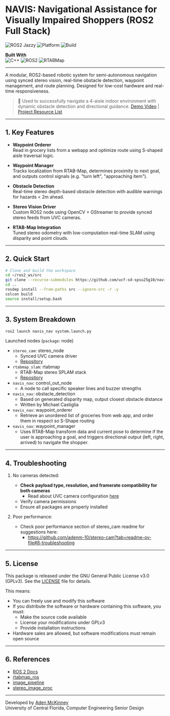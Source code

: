 # NAVIS: Navigational Assistance for Visually Impaired Shoppers (ROS2 Full Stack)

![ROS2 Jazzy](https://img.shields.io/badge/ROS2-Jazzy-blue)
![Platform](https://img.shields.io/badge/Platform-Raspberry%20Pi%205-lightgrey)
![Build](https://img.shields.io/badge/Build-Colcon-success)

**Built With**  
![C++](https://img.shields.io/badge/Language-C++17-blue)
![ROS2](https://img.shields.io/badge/Middleware-ROS2-informational)
![RTABMap](https://img.shields.io/badge/SLAM-RTABMap-success)


---

A modular, ROS2-based robotic system for semi-autonomous navigation using synced stereo vision, real-time obstacle detection, waypoint management, and route planning. Designed for low-cost hardware and real-time responsiveness.

> 🚀 Used to successfully navigate a 4-aisle indoor environment with dynamic obstacle detection and directional guidance. [Demo Video](https://youtu.be/ynSF1JhdaX4?t=409) | [Project Resource List](https://github.com/ucf-sd-spsu25g10)

---

## 1. Key Features

* **Waypoint Orderer**  
  Read in grocery lists from a webapp and optimize route using S-shaped aisle traversal logic.
  
* **Waypoint Manager**  
  Tracks localization from RTAB-Map, determines proximity to next goal, and outputs control signals (e.g. "turn left", "approaching item").
  
* **Obstacle Detection**  
  Real-time stereo depth-based obstacle detection with audible warnings for hazards < 2m ahead.

* **Stereo Vision Driver**  
  Custom ROS2 node using OpenCV + GStreamer to provide synced stereo feeds from UVC cameras.

* **RTAB-Map Integration**  
  Tuned stereo odometry with low-computation real-time SLAM using disparity and point clouds.


---
## 2. Quick Start

```bash
# Clone and build the workspace
cd ~/ros2_ws/src
git clone --recurse-submodules https://github.com/ucf-sd-spsu25g10/navis_ros2.git
cd ..
rosdep install --from-paths src --ignore-src -r -y
colcon build
source install/setup.bash
```

---
## 3. System Breakdown

```bash
ros2 launch navis_nav system.launch.py
```

Launched nodes (`package`: node)
* `stereo_cam`: stereo_node
  * Synced UVC camera driver
  * [Repository](https://github.com/adenm-10/stereo-cam?tab=readme-ov-file#8-troubleshooting)
* `rtabmap_slam`: rtabmap
  * RTAB-Map stereo SPLAM stack
  * [Repository](https://github.com/introlab/rtabmap_ros)
* `navis_nav`: control_out_node
  * A node to call specific speaker lines and buzzer strengths
* `navis_nav`: obstacle_detection
  * Based on generated disparity map, output closest obstacle distance
  * Written by Michael Castiglia
* `navis_nav`: waypoint_orderer
  * Retrieve an unordered list of groceries from web app, and order them in respect so S-Shape routing
* `navis_nav`: waypoint_manager
  * Uses RTAB-Map transform data and current pose to determine if the user is approaching a goal, and triggers directional output (left, right, arrived) to navigate the shopper.

---
## 4. Troubleshooting
1. No cameras detected:
   - **Check payload type, resolution, and framerate compatibility for both cameras**
     - Read about UVC camera configuration [here](https://github.com/adenm-10/stereo-cam?tab=readme-ov-file#4-configuration)
   - Verify camera permissions
   - Ensure all packages are properly installed

2. Poor performance:
    - Check poor performance section of stereo_cam readme for suggestions here:
      - https://github.com/adenm-10/stereo-cam?tab=readme-ov-file#8-troubleshooting

---
## 5. License

This package is released under the GNU General Public License v3.0 (GPLv3). See the [LICENSE](LICENSE) file for details.

This means:
- You can freely use and modify this software
- If you distribute the software or hardware containing this software, you must:
  - Make the source code available
  - License your modifications under GPLv3
  - Provide installation instructions
- Hardware sales are allowed, but software modifications must remain open source

---
## 6. References
* [ROS 2 Docs](https://docs.ros.org/en/jazzy/)
* [rtabmap\_ros](https://github.com/introlab/rtabmap_ros/tree/ros2)
* [image\_pipeline](https://docs.ros.org/en/ros2_packages/rolling/api/image_pipeline/)
* [stereo\_image\_proc](https://docs.ros.org/en/ros2_packages/rolling/api/stereo_image_proc/doc/index.html)

---

Developed by [Aden McKinney](https://github.com/adenm-10)     
University of Central Florida, Computer Engineering Senior Design